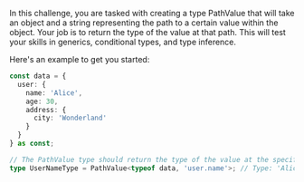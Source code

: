 In this challenge, you are tasked with creating a type PathValue that will take an object and a string representing the path to a certain value within the object. Your job is to return the type of the value at that path. This will test your skills in generics, conditional types, and type inference.

Here's an example to get you started:

```typescript
const data = {
  user: {
    name: 'Alice',
    age: 30,
    address: {
      city: 'Wonderland'
    }
  }
} as const;

// The PathValue type should return the type of the value at the specified path.
type UserNameType = PathValue<typeof data, 'user.name'>; // Type: 'Alice'
```
